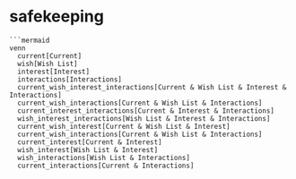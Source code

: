 # safekeeping
```plaintext
```mermaid
venn
  current[Current]
  wish[Wish List]
  interest[Interest]
  interactions[Interactions]
  current_wish_interest_interactions[Current & Wish List & Interest & Interactions]
  current_wish_interactions[Current & Wish List & Interactions]
  current_interest_interactions[Current & Interest & Interactions]
  wish_interest_interactions[Wish List & Interest & Interactions]
  current_wish_interest[Current & Wish List & Interest]
  current_wish_interactions[Current & Wish List & Interactions]
  current_interest[Current & Interest]
  wish_interest[Wish List & Interest]
  wish_interactions[Wish List & Interactions]
  current_interactions[Current & Interactions]
